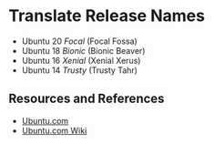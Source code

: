 # Translate Release Names

- Ubuntu 20 _Focal_ (Focal Fossa)
- Ubuntu 18 _Bionic_ (Bionic Beaver)
- Ubuntu 16 _Xenial_ (Xenial Xerus)
- Ubuntu 14 _Trusty_ (Trusty Tahr)

## Resources and References

- [Ubuntu.com](https://releases.ubuntu.com/)
- [Ubuntu.com Wiki](https://wiki.ubuntu.com/Releases)
